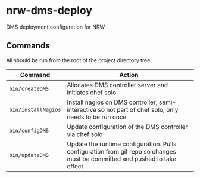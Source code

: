 # nrw-dms-deploy

DMS deployment configuration for NRW

## Commands

All should be run from the root of the project directory tree

Command | Action
---|---
`bin/createDMS` | Allocates DMS controller server and initiates chef solo
`bin/installNagios` | Install nagios on DMS controller, semi-interactive so not part of chef solo, only needs to be run once
`bin/configDMS` | Update configuration of the DMS controller via chef solo
`bin/updateDMS` | Update the runtime configuration. Pulls configuration from git repo so changes must be committed and pushed to take effect
